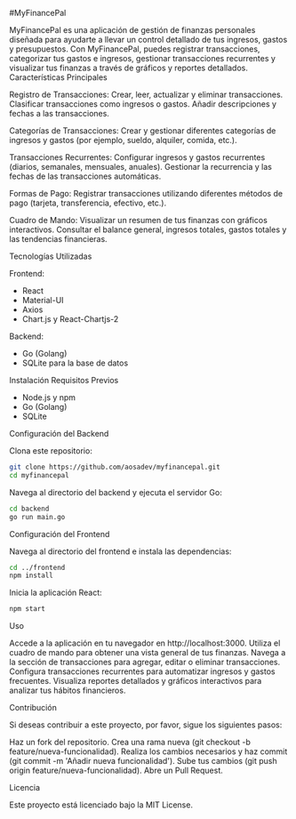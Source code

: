 #MyFinancePal

MyFinancePal es una aplicación de gestión de finanzas personales diseñada para ayudarte a llevar un control detallado de tus ingresos, gastos y presupuestos. Con MyFinancePal, puedes registrar transacciones, categorizar tus gastos e ingresos, gestionar transacciones recurrentes y visualizar tus finanzas a través de gráficos y reportes detallados.
Características Principales

Registro de Transacciones:
    Crear, leer, actualizar y eliminar transacciones.
    Clasificar transacciones como ingresos o gastos.
    Añadir descripciones y fechas a las transacciones.

Categorías de Transacciones:
    Crear y gestionar diferentes categorías de ingresos y gastos (por ejemplo, sueldo, alquiler, comida, etc.).

Transacciones Recurrentes:
    Configurar ingresos y gastos recurrentes (diarios, semanales, mensuales, anuales).
    Gestionar la recurrencia y las fechas de las transacciones automáticas.

Formas de Pago:
    Registrar transacciones utilizando diferentes métodos de pago (tarjeta, transferencia, efectivo, etc.).

Cuadro de Mando:
    Visualizar un resumen de tus finanzas con gráficos interactivos.
    Consultar el balance general, ingresos totales, gastos totales y las tendencias financieras.


Tecnologías Utilizadas

Frontend:
- React
- Material-UI
- Axios
- Chart.js y React-Chartjs-2

Backend:
- Go (Golang)
- SQLite para la base de datos

Instalación
Requisitos Previos

 - Node.js y npm
 - Go (Golang)
 - SQLite

Configuración del Backend

Clona este repositorio:
```bash
git clone https://github.com/aosadev/myfinancepal.git
cd myfinancepal
```
Navega al directorio del backend y ejecuta el servidor Go:

```bash
cd backend
go run main.go
```
Configuración del Frontend

Navega al directorio del frontend e instala las dependencias:

```bash
cd ../frontend
npm install
```
Inicia la aplicación React:

```bash
npm start
```

Uso

Accede a la aplicación en tu navegador en http://localhost:3000.
Utiliza el cuadro de mando para obtener una vista general de tus finanzas.
Navega a la sección de transacciones para agregar, editar o eliminar transacciones.
Configura transacciones recurrentes para automatizar ingresos y gastos frecuentes.
Visualiza reportes detallados y gráficos interactivos para analizar tus hábitos financieros.

Contribución

Si deseas contribuir a este proyecto, por favor, sigue los siguientes pasos:

Haz un fork del repositorio.
Crea una rama nueva (git checkout -b feature/nueva-funcionalidad).
Realiza los cambios necesarios y haz commit (git commit -m 'Añadir nueva funcionalidad').
Sube tus cambios (git push origin feature/nueva-funcionalidad).
Abre un Pull Request.

Licencia

Este proyecto está licenciado bajo la MIT License.
